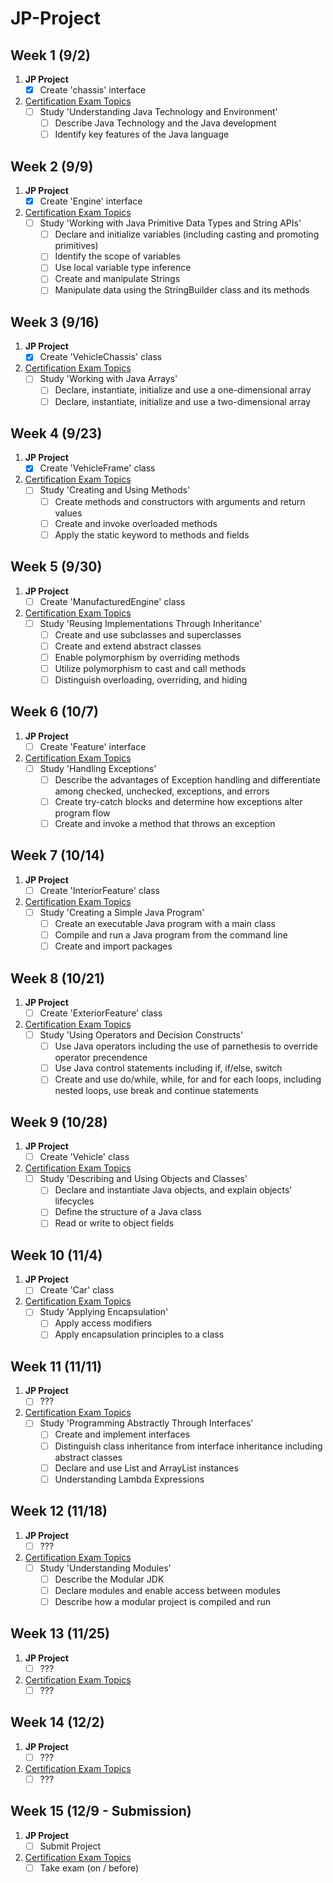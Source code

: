 # JP-Project

## Week 1 (9/2)
1. **JP Project**
	- [x] Create 'chassis' interface

2. [Certification Exam Topics](https://education.oracle.com/java-se-11-programmer-i/pexam_1Z0-815)
	- [ ] Study 'Understanding Java Technology and Environment'
		- [ ] Describe Java Technology and the Java development
		- [ ] Identify key features of the Java language

## Week 2 (9/9)
1. **JP Project**
	- [x] Create 'Engine' interface

2. [Certification Exam Topics](https://education.oracle.com/java-se-11-programmer-i/pexam_1Z0-815)
	- [ ] Study 'Working with Java Primitive Data Types and String APIs'
		- [ ] Declare and initialize variables (including casting and promoting primitives)
		- [ ] Identify the scope of variables
		- [ ] Use local variable type inference
		- [ ] Create and manipulate Strings
		- [ ] Manipulate data using the StringBuilder class and its methods

## Week 3 (9/16)
1. **JP Project**
	- [x] Create 'VehicleChassis' class

2. [Certification Exam Topics](https://education.oracle.com/java-se-11-programmer-i/pexam_1Z0-815)
	- [ ] Study 'Working with Java Arrays'
		- [ ] Declare, instantiate, initialize and use a one-dimensional array
		- [ ] Declare, instantiate, initialize and use a two-dimensional array

## Week 4 (9/23)
1. **JP Project**
	- [x] Create 'VehicleFrame' class

2. [Certification Exam Topics](https://education.oracle.com/java-se-11-programmer-i/pexam_1Z0-815)
	- [ ] Study 'Creating and Using Methods'
		- [ ] Create methods and constructors with arguments and return values
		- [ ] Create and invoke overloaded methods
		- [ ] Apply the static keyword to methods and fields

## Week 5 (9/30)
1. **JP Project**
	- [ ] Create 'ManufacturedEngine' class

2. [Certification Exam Topics](https://education.oracle.com/java-se-11-programmer-i/pexam_1Z0-815)
	- [ ] Study 'Reusing Implementations Through Inheritance'
		- [ ] Create and use subclasses and superclasses
		- [ ] Create and extend abstract classes
		- [ ] Enable polymorphism by overriding methods
		- [ ] Utilize polymorphism to cast and call methods
		- [ ] Distinguish overloading, overriding, and hiding

## Week 6 (10/7)
1. **JP Project**
	- [ ] Create 'Feature' interface

2. [Certification Exam Topics](https://education.oracle.com/java-se-11-programmer-i/pexam_1Z0-815)
	- [ ] Study 'Handling Exceptions'
		- [ ] Describe the advantages of Exception handling and differentiate among checked, unchecked, exceptions, and errors
		- [ ] Create try-catch blocks and determine how exceptions alter program flow
		- [ ] Create and invoke a method that throws an exception

## Week 7 (10/14)
1. **JP Project**
	- [ ] Create 'InteriorFeature' class

2. [Certification Exam Topics](https://education.oracle.com/java-se-11-programmer-i/pexam_1Z0-815)
	- [ ] Study 'Creating a Simple Java Program'
		- [ ] Create an executable Java program with a main class
		- [ ] Compile and run a Java program from the command line
		- [ ] Create and import packages

## Week 8 (10/21)
1. **JP Project**
	- [ ] Create 'ExteriorFeature' class

2. [Certification Exam Topics](https://education.oracle.com/java-se-11-programmer-i/pexam_1Z0-815)
	- [ ] Study 'Using Operators and Decision Constructs'
		- [ ] Use Java operators including the use of parnethesis to override operator precendence
		- [ ] Use Java control statements including if, if/else, switch
		- [ ] Create and use do/while, while, for and for each loops, including nested loops, use break and continue statements

## Week 9 (10/28)
1. **JP Project**
	- [ ] Create 'Vehicle' class

2. [Certification Exam Topics](https://education.oracle.com/java-se-11-programmer-i/pexam_1Z0-815)
	- [ ] Study 'Describing and Using Objects and Classes'
		- [ ] Declare and instantiate Java objects, and explain objects' lifecycles
		- [ ] Define the structure of a Java class
		- [ ] Read or write to object fields

## Week 10 (11/4)
1. **JP Project**
	- [ ] Create 'Car' class

2. [Certification Exam Topics](https://education.oracle.com/java-se-11-programmer-i/pexam_1Z0-815)
	- [ ] Study 'Applying Encapsulation'
		- [ ] Apply access modifiers
		- [ ] Apply encapsulation principles to a class

## Week 11 (11/11)
1. **JP Project**
	- [ ] ???

2. [Certification Exam Topics](https://education.oracle.com/java-se-11-programmer-i/pexam_1Z0-815)
	- [ ] Study 'Programming Abstractly Through Interfaces'
		- [ ] Create and implement interfaces
		- [ ] Distinguish class inheritance from interface inheritance including abstract classes
		- [ ] Declare and use List and ArrayList instances
		- [ ] Understanding Lambda Expressions

## Week 12 (11/18)
1. **JP Project**
	- [ ] ???

2. [Certification Exam Topics](https://education.oracle.com/java-se-11-programmer-i/pexam_1Z0-815)
	- [ ] Study 'Understanding Modules'
		- [ ] Describe the Modular JDK
		- [ ] Declare modules and enable access between modules
		- [ ] Describe how a modular project is compiled and run

## Week 13 (11/25)
1. **JP Project**
	- [ ] ???

2. [Certification Exam Topics](https://education.oracle.com/java-se-11-programmer-i/pexam_1Z0-815)
	- [ ] ???

## Week 14 (12/2)
1. **JP Project**
	- [ ] ???

2. [Certification Exam Topics](https://education.oracle.com/java-se-11-programmer-i/pexam_1Z0-815)
	- [ ] ???

## Week 15 (12/9 - Submission)
1. **JP Project**
	- [ ] Submit Project

2. [Certification Exam Topics](https://education.oracle.com/java-se-11-programmer-i/pexam_1Z0-815)
	- [ ] Take exam (on / before)
